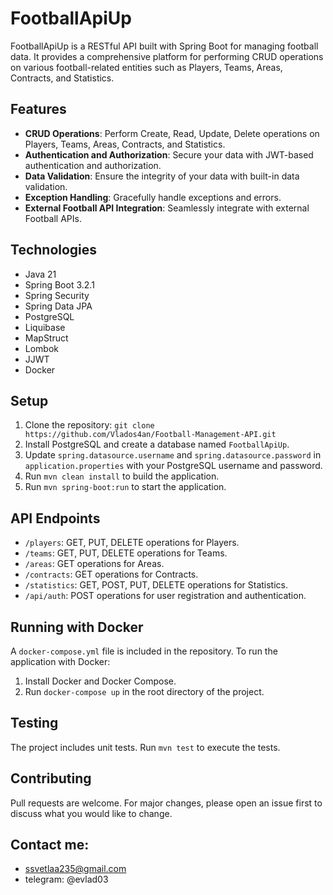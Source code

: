 # FootballApiUp

FootballApiUp is a RESTful API built with Spring Boot for managing football data. It provides a comprehensive platform for performing CRUD operations on various football-related entities such as Players, Teams, Areas, Contracts, and Statistics.

## Features

- **CRUD Operations**: Perform Create, Read, Update, Delete operations on Players, Teams, Areas, Contracts, and Statistics.
- **Authentication and Authorization**: Secure your data with JWT-based authentication and authorization.
- **Data Validation**: Ensure the integrity of your data with built-in data validation.
- **Exception Handling**: Gracefully handle exceptions and errors.
- **External Football API Integration**: Seamlessly integrate with external Football APIs.

## Technologies

- Java 21
- Spring Boot 3.2.1
- Spring Security
- Spring Data JPA
- PostgreSQL
- Liquibase
- MapStruct
- Lombok
- JJWT
- Docker

## Setup

1. Clone the repository: `git clone https://github.com/Vlados4an/Football-Management-API.git`
2. Install PostgreSQL and create a database named `FootballApiUp`.
3. Update `spring.datasource.username` and `spring.datasource.password` in `application.properties` with your PostgreSQL username and password.
4. Run `mvn clean install` to build the application.
5. Run `mvn spring-boot:run` to start the application.

## API Endpoints

- `/players`: GET, PUT, DELETE operations for Players.
- `/teams`: GET, PUT, DELETE operations for Teams.
- `/areas`: GET operations for Areas.
- `/contracts`: GET operations for Contracts.
- `/statistics`: GET, POST, PUT, DELETE operations for Statistics.
- `/api/auth`: POST operations for user registration and authentication.

## Running with Docker

A `docker-compose.yml` file is included in the repository. To run the application with Docker:

1. Install Docker and Docker Compose.
2. Run `docker-compose up` in the root directory of the project.

## Testing

The project includes unit tests. Run `mvn test` to execute the tests.

## Contributing

Pull requests are welcome. For major changes, please open an issue first to discuss what you would like to change.

## Contact me:

- ssvetlaa235@gmail.com
- telegram: @evlad03
